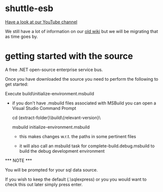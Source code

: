 shuttle-esb
===========

[Have a look at our YouTube channel](http://www.youtube.com/user/shuttleservicebus)

We still have a lot of information on our [old wiki](http://servicebus.co.za/) but we will be migrating that as time goes by.

getting started with the source
===============================

A free .NET open-source enterprise service bus.

Once you have downloaded the source you need to perform the following to get started:

  Execute build\initialize-environment.msbuild

  - if you don't have .msbuild files associated with MSBuild you can open a Visual Studio Command Prompt

    cd {extract-folder}\build\\{relevant-version}\

    msbuild initialize-environment.msbuild

    - this makes changes w.r.t. the paths in some pertinent files

    - it will also call an msbuild task for complete-build.debug.msbuild to build the debug development environment


*** NOTE ***

You will be prompted for your sql data source.

If you wish to keep the default (.\sqlexpress) or you you would want to check this out later simply press enter.



